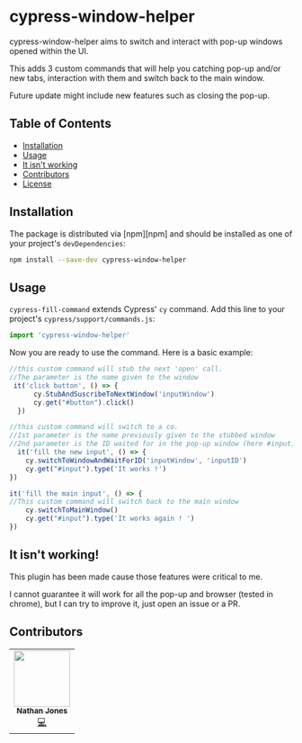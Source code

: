 # cypress-window-helper

cypress-window-helper aims to switch and interact with pop-up windows opened within the UI.

This adds 3 custom commands that will help you catching pop-up and/or new tabs, interaction with them and switch back to the main window.

Future update might include new features such as closing the pop-up.

## Table of Contents

- [Installation](#installation)
- [Usage](#usage)
- [It isn't working](#it-isnt-working)
- [Contributors](#contributors)
- [License](#license)


## Installation

The package is distributed via [npm][npm] and should be installed as one of your project's `devDependencies`:

```bash
npm install --save-dev cypress-window-helper
```

## Usage

`cypress-fill-command` extends Cypress' `cy` command.
Add this line to your project's `cypress/support/commands.js`:

```javascript
import 'cypress-window-helper'
```

Now you are ready to use the command. Here is a basic example:

```javascript
//this custom command will stub the next 'open' call.
//The parameter is the name given to the window
 it('click button', () => {
      cy.StubAndSuscribeToNextWindow('inputWindow')
      cy.get("#button").click()
  })
```

```javascript
//this custom command will switch to a co.
//1st parameter is the name previously given to the stubbed window
//2nd parameter is the ID waited for in the pop-up window (here #input)
  it('fill the new input', () => {
    cy.switchToWindowAndWaitForID('inputWindow', 'inputID')
    cy.get("#input").type('It works !')
})
```

```javascript
it('fill the main input', () => {
//This custom command will switch back to the main window
    cy.switchToMainWindow()
    cy.get("#input").type('It works again ! ')
})
```

## It isn't working!

This plugin has been made cause those features were critical to me.

I cannot guarantee it will work for all the pop-up and browser (tested in chrome), but I can try to improve it, just open an issue or a PR.

## Contributors
<table>
  <tr>
    <td align="center"><a href="https://github.com/mathias-vandaele"><img src="https://avatars.githubusercontent.com/u/1155592?v=4?s=100" width="100px;" alt=""/><br /><sub><b>Nathan Jones</b></sub></a><br /><a href="https://github.com/mathias-vandaele" title="Code">💻</a></td>
  </tr>
</table>
